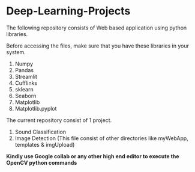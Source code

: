 # Deep-Learning-Projects

The following repository consists of Web based application using python libraries.

Before accessing the files, make sure that you have these libraries in your system.
1. Numpy
2. Pandas
3. Streamlit
4. Cufflinks
5. sklearn
6. Seaborn
7. Matplotlib
8. Matplotlib.pyplot

The current repository consist of 1 project.
1. Sound Classification
2. Image Detection (This file consist of other directories like myWebApp, templates & imgUpload)

**Kindly use Google collab or any other high end editor to execute the OpenCV python commands**
